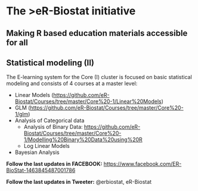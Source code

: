 # The >eR-Biostat initiative
## Making R based education materials accessible for all


## Statistical modeling (II)
The E-learning system for the Core (I) cluster is focused on basic statistical modeling and consists of 4 courses at a master level:
* Linear Models (https://github.com/eR-Biostat/Courses/tree/master/Core%20-1/Linear%20Models)
* GLM (https://github.com/eR-Biostat/Courses/tree/master/Core%20-1/glm)
* Analysis of Categorical data
  +  Analysis of Binary Data: https://github.com/eR-Biostat/Courses/tree/master/Core%20-1/Modelling%20Binary%20Data%20using%20R 
  + Log Linear Models 
* Bayesian Analysis

  
**Follow the last updates in FACEBOOK:** https://www.facebook.com/ER-BioStat-1463845487001786

**Follow the last updates in Tweeter:** @erbiostat, eR-Biostat
